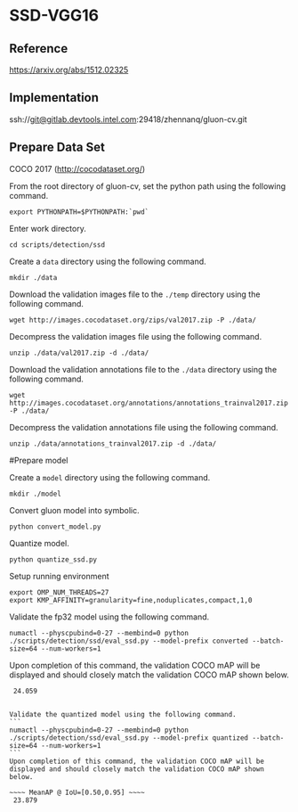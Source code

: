 # SSD-VGG16

## Reference
https://arxiv.org/abs/1512.02325

## Implementation

ssh://git@gitlab.devtools.intel.com:29418/zhennanq/gluon-cv.git

## Prepare Data Set
COCO 2017 (http://cocodataset.org/)

From the root directory of gluon-cv, set the python path using the following command.
```
export PYTHONPATH=$PYTHONPATH:`pwd`
```

Enter work directory.

```
cd scripts/detection/ssd
```

Create a `data` directory using the following command.
```
mkdir ./data
```

Download the validation images file to the `./temp` directory using the following command.
```
wget http://images.cocodataset.org/zips/val2017.zip -P ./data/
```

Decompress the validation images file using the following command.
```
unzip ./data/val2017.zip -d ./data/
```

Download the validation annotations file to the `./data` directory using the following command.
```
wget http://images.cocodataset.org/annotations/annotations_trainval2017.zip -P ./data/
```

Decompress the validation annotations file using the following command.
```
unzip ./data/annotations_trainval2017.zip -d ./data/
```


#Prepare model

Create a `model` directory using the following command.
```
mkdir ./model
```

Convert gluon model into symbolic.
```
python convert_model.py
```

Quantize model.
```
python quantize_ssd.py
```

Setup running environment
```
export OMP_NUM_THREADS=27
export KMP_AFFINITY=granularity=fine,noduplicates,compact,1,0
```


Validate the fp32 model using the following command.
```
numactl --physcpubind=0-27 --membind=0 python ./scripts/detection/ssd/eval_ssd.py --model-prefix converted --batch-size=64 --num-workers=1
```
Upon completion of this command, the validation COCO mAP will be displayed and should closely match the validation COCO mAP shown below.

~~~~ MeanAP @ IoU=[0.50,0.95] ~~~~
 24.059


Validate the quantized model using the following command.
```
numactl --physcpubind=0-27 --membind=0 python ./scripts/detection/ssd/eval_ssd.py --model-prefix quantized --batch-size=64 --num-workers=1
```
Upon completion of this command, the validation COCO mAP will be displayed and should closely match the validation COCO mAP shown below.

~~~~ MeanAP @ IoU=[0.50,0.95] ~~~~
 23.879
